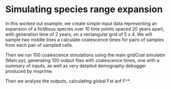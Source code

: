# Simulating species range expansion

In this worked out example, we create simple input data representing an expansion of a fictitious species over 10 time points spaced 20 years apart, with generation time of 2 years, on a rectangular grid of 5 x 4. We will sample two middle lines a calculate coalescence times for pairs of samples from each pair of sampled cells.


Then we run 100 coalescence simulations using the main gridCoal simulator (Main.py), generating 100 output files with coalescence times, one with a summary of inputs, as well as very detailed demography debugger produced by msprime.

Then we analyse the outputs, calculating global Fst anf F^*.
